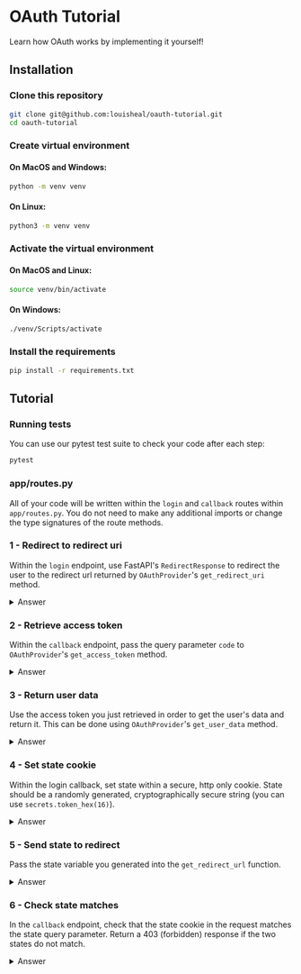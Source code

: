 # OAuth Tutorial
Learn how OAuth works by implementing it yourself!

## Installation

### Clone this repository
```bash
git clone git@github.com:louisheal/oauth-tutorial.git
cd oauth-tutorial
```

### Create virtual environment
#### On MacOS and Windows:
```bash
python -m venv venv
```
#### On Linux:
```bash
python3 -m venv venv
```

### Activate the virtual environment
#### On MacOS and Linux:
```bash
source venv/bin/activate
```
#### On Windows:
```bash
./venv/Scripts/activate
```

### Install the requirements
```bash
pip install -r requirements.txt
```

## Tutorial

### Running tests

You can use our pytest test suite to check your code after each step:
```bash
pytest
```

### app/routes.py
All of your code will be written within the `login` and `callback` routes within `app/routes.py`. You do not need to make any additional imports or change the type signatures of the route methods.


### 1 - Redirect to redirect uri
Within the `login` endpoint, use FastAPI's `RedirectResponse` to redirect the user to the redirect url returned by `OAuthProvider`'s `get_redirect_uri` method.

<details>
  <summary>Answer</summary>

  ```python
  async def get_login():
    redirect_url = self._oauth.get_redirect_url()
    return RedirectResponse(redirect_url)
  ```
</details>

### 2 - Retrieve access token
Within the `callback` endpoint, pass the query parameter `code` to `OAuthProvider`'s `get_access_token` method.

<details>
  <summary>Answer</summary>

  ```python
  async def get_callback(request: Request, code: str, state: str):
    token = self._oauth.get_access_token(code)
  ```
</details>

### 3 - Return user data
Use the access token you just retrieved in order to get the user's data and return it. This can be done using `OAuthProvider`'s `get_user_data` method.

<details>
  <summary>Answer</summary>

  ```python
  async def get_callback(request: Request, code: str, state: str):
    token = self._oauth.get_access_token(code)
    return self._oauth.get_user_data(token)
  ```
</details>

### 4 - Set state cookie
Within the login callback, set state within a secure, http only cookie. State should be a randomly generated, cryptographically secure string (you can use `secrets.token_hex(16)`).

<details>
  <summary>Answer</summary>

  ```python
  async def get_login():
    redirect_url = self._oauth.get_redirect_url()
    response = RedirectResponse(redirect_url)

    state = secrets.token_hex(16)
    response.set_cookie('state', state, httponly=True, secure=True)

    return response
  ```
</details>

### 5 - Send state to redirect
Pass the state variable you generated into the `get_redirect_url` function.

<details>
  <summary>Answer</summary>

  ```python
  async def get_login():
    state = secrets.token_hex(16)
    redirect_url = self._oauth.get_redirect_url(state)

    response = RedirectResponse(redirect_url)
    response.set_cookie('state', state, httponly=True, secure=True)

    return response
  ```
</details>

### 6 - Check state matches
In the `callback` endpoint, check that the state cookie in the request matches the state query parameter. Return a 403 (forbidden) response if the two states do not match.

<details>
  <summary>Answer</summary>

  ```python
  async def get_callback(request: Request, code: str, state: str):
    if request.cookies['state'] != state:
      return Response(status_code=403)

    token = self._oauth.get_access_token(code)
    return self._oauth.get_user_data(token)
  ```
</details>
